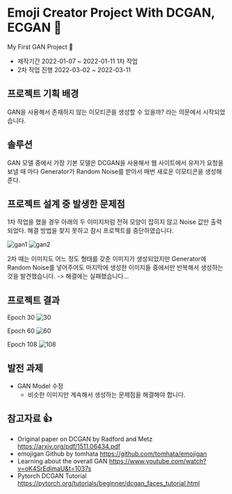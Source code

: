 # Emoji Creator Project With DCGAN, ECGAN :wave:

My First GAN Project :musical_note:

* 제작기간 2022-01-07 ~ 2022-01-11 1차 작업
* 2차 작업 진행 2022-03-02 ~ 2022-03-11

## 프로젝트 기획 배경
GAN을 사용해서 존재하지 않는 이모티콘을 생성할 수 있을까? 라는 의문에서 시작되었습니다.

## 솔루션
GAN 모델 중에서 가장 기본 모델은 DCGAN을 사용해서 웹 사이트에서 유저가 요청을 보낼 때 마다 Generator가 Random Noise를 받아서 매번 새로운 이모티콘을 생성해준다.

## 프로젝트 설계 중 발생한 문제점
1차 작업을 했을 경우 아래의 두 이미지처럼 전혀 모양이 잡히지 않고 Noise 값만 출력되었다. 해결 방법을 찾지 못하고 잠시 프로젝트를 중단하였습니다.

![gan1](https://user-images.githubusercontent.com/76984534/160864359-7eb78b3d-085e-477d-b8bc-bae79f57e810.gif)
![gan2](https://user-images.githubusercontent.com/76984534/160864370-b675998f-5ed0-47ff-bb53-76bc408946bf.gif)

2차 때는 이미지도 어느 정도 형태를 갖춘 이미지가 생성되었지만 Generator에 Random Noise를 넣어주어도 마지막에 생성한 이미지들 중에서만 반복해서 생성하는 것을 발견했습니다. -> 해결에는 실패했습니다...

## 프로젝트 결과

Epoch 30
![30](https://user-images.githubusercontent.com/76984534/160865924-6ee0e33c-24a4-4f45-9838-fa39732275a3.png)

Epoch 60
![60](https://user-images.githubusercontent.com/76984534/160865794-53c6af3f-73e5-4fe8-8a60-9d2ea9739511.png)

Epoch 108
![108](https://user-images.githubusercontent.com/76984534/160865789-fcabaef6-e87b-4b3d-8809-65eca6931bb5.png)

## 발전 과제
* GAN Model 수정
  * 비슷한 이미지만 계속해서 생성하는 문제점을 해결해야 합니다.

## 참고자료 :thumbsup:

* Original paper on DCGAN by Radford and Metz https://arxiv.org/pdf/1511.06434.pdf
* emojigan Github by tomhata https://github.com/tomhata/emojigan
* Learning about the overall GAN https://www.youtube.com/watch?v=oK4SrEdimaU&t=1037s
* Pytorch DCGAN Tutorial https://pytorch.org/tutorials/beginner/dcgan_faces_tutorial.html
